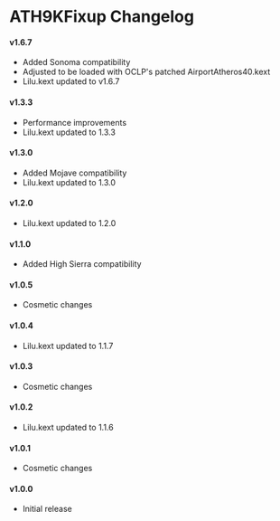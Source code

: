 ATH9KFixup Changelog
====================

#### v1.6.7
- Added Sonoma compatibility
- Adjusted to be loaded with OCLP's patched AirportAtheros40.kext
- Lilu.kext updated to v1.6.7

#### v1.3.3
- Performance improvements
- Lilu.kext updated to 1.3.3

#### v1.3.0
- Added Mojave compatibility
- Lilu.kext updated to 1.3.0

#### v1.2.0
- Lilu.kext updated to 1.2.0

#### v1.1.0
- Added High Sierra compatibility

#### v1.0.5
- Cosmetic changes

#### v1.0.4
- Lilu.kext updated to 1.1.7

#### v1.0.3
- Cosmetic changes

#### v1.0.2
- Lilu.kext updated to 1.1.6

#### v1.0.1
- Cosmetic changes

#### v1.0.0
- Initial release
